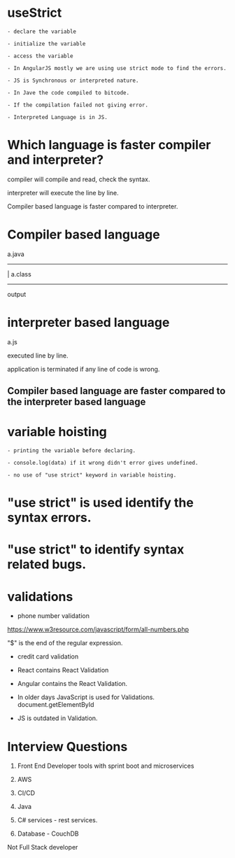 # useStrict

    - declare the variable

    - initialize the variable

    - access the variable

    - In AngularJS mostly we are using use strict mode to find the errors.

    - JS is Synchronous or interpreted nature.

    - In Jave the code compiled to bitcode.

    - If the compilation failed not giving error.

    - Interpreted Language is in JS.

# Which language is faster compiler and interpreter?

compiler will compile and read, check the syntax.

interpreter will execute the line by line.

Compiler based language is faster compared to interpreter.

# Compiler based language

a.java

---

|
a.class

---

output

# interpreter based language

a.js

executed line by line.

application is terminated if any line of code is wrong.

## Compiler based language are faster compared to the interpreter based language

# variable hoisting

    - printing the variable before declaring.

    - console.log(data) if it wrong didn't error gives undefined.

    - no use of "use strict" keyword in variable hoisting.

# "use strict" is used identify the syntax errors.

# "use strict" to identify syntax related bugs.

# validations

- phone number validation

https://www.w3resource.com/javascript/form/all-numbers.php

"$" is the end of the regular expression.

- credit card validation

- React contains React Validation

- Angular contains the React Validation.

- In older days JavaScript is used for Validations. document.getElementById

- JS is outdated in Validation.

# Interview Questions

1. Front End Developer tools with sprint boot and microservices

2. AWS

3. CI/CD

4. Java

5. C# services - rest services.

6. Database - CouchDB

Not Full Stack developer
